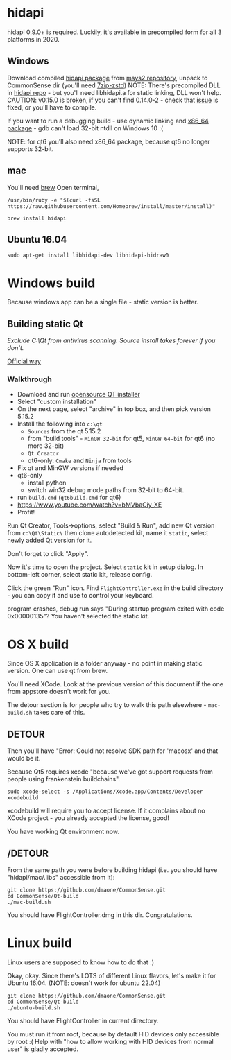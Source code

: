 # hidapi
hidapi 0.9.0+ is required. Luckily, it's available in precompiled form for all 3 platforms in 2020.

## Windows
Download compiled [hidapi package](https://mirror.msys2.org/mingw/mingw32/mingw-w64-i686-hidapi-0.14.0-2-any.pkg.tar.zst) from [msys2 repository](https://packages.msys2.org/package/mingw-w64-i686-hidapi?repo=mingw32), unpack to CommonSense dir (you'll need [7zip-zstd](https://github.com/mcmilk/7-Zip-zstd/releases))
NOTE: There's precompiled DLL in [hidapi repo](https://github.com/libusb/hidapi/releases) - but you'll need libhidapi.a for static linking, DLL won't help.
CAUTION: v0.15.0 is broken, if you can't find 0.14.0-2 - check that [issue](https://github.com/libusb/hidapi/issues/756) is fixed, or you'll have to compile.

If you want to run a debugging build - use dynamic linking and [x86_64 package](https://mirror.msys2.org/mingw/mingw64/mingw-w64-x86_64-hidapi-0.14.0-2-any.pkg.tar.zst) - gdb can't load 32-bit ntdll on Windows 10 :(

NOTE: for qt6 you'll also need x86_64 package, because qt6 no longer supports 32-bit.

## mac
You'll need [brew](https://brew.sh)
Open terminal,
```
/usr/bin/ruby -e "$(curl -fsSL https://raw.githubusercontent.com/Homebrew/install/master/install)"

brew install hidapi
```


## Ubuntu 16.04
```
sudo apt-get install libhidapi-dev libhidapi-hidraw0
```

# Windows build

Because windows app can be a single file - static version is better.
## Building static Qt

*Exclude C:\Qt from antivirus scanning. Source install takes forever if you don't.*

[Official way](https://wiki.qt.io/Building_a_static_Qt_for_Windows_using_MinGW)

### Walkthrough
* Download and run [opensource QT installer](https://www.qt.io/download-qt-installer-oss)
* Select "custom installation"
* On the next page, select "archive" in top box, and then pick version 5.15.2
* Install the following into `c:\qt`
  * `Sources` from the qt 5.15.2
  * from "build tools" - `MinGW 32-bit` for qt5, `MinGW 64-bit` for qt6 (no more 32-bit)
  * `Qt Creator`
  * qt6-only: `Cmake` and `Ninja` from tools
* Fix qt and MinGW versions if needed
* qt6-only
  * install python
  * switch win32 debug mode paths from 32-bit to 64-bit.
* run `build.cmd` (`qt6build.cmd` for qt6)
* https://www.youtube.com/watch?v=bMVbaCiy_XE
* Profit!

Run Qt Creator, Tools->options, select "Build & Run", add new Qt version from `c:\Qt\Static\`
then clone autodetected kit, name it `static`, select newly added Qt version for it.

Don't forget to click "Apply".

Now it's time to open the project. Select `static` kit in setup dialog. In bottom-left corner, select static kit, release config.

Click the green "Run" icon. Find `FlightController.exe` in the build directory - you can copy it and use to control your keyboard.

program crashes, debug run says "During startup program exited with code 0x00000135"? You haven't selected the static kit.


# OS X build
Since OS X application is a folder anyway - no point in making static version. One can use qt from brew.

You'll need XCode. Look at the previous version of this document if the one from appstore doesn't work for you.

The detour section is for people who try to walk this path elsewhere - `mac-build.sh` takes care of this.

## DETOUR
Then you'll have "Error: Could not resolve SDK path for 'macosx' and that would be it.

Because Qt5 requires xcode "because we've got support requests from people using frankenstein buildchains".

```
sudo xcode-select -s /Applications/Xcode.app/Contents/Developer
xcodebuild
```
xcodebuild will require you to accept license. If it complains about no XCode project - you already accepted the license, good!

You have working Qt environment now.

## /DETOUR

From the same path you were before building hidapi (i.e. you should have "hidapi/mac/.libs" accessible from it):
```
git clone https://github.com/dmaone/CommonSense.git
cd CommonSense/Qt-build
./mac-build.sh
```
You should have FlightController.dmg in this dir. Congratulations.

# Linux build
Linux users are supposed to know how to do that :)

Okay, okay. Since there's LOTS of different Linux flavors, let's make it for Ubuntu 16.04. (NOTE: doesn't work for ubuntu 22.04)

```
git clone https://github.com/dmaone/CommonSense.git
cd CommonSense/Qt-build
./ubuntu-build.sh
```
You should have FlightController in current directory.

You must run it from root, because by default HID devices only accessible by root :(
Help with "how to allow working with HID devices from normal user" is gladly accepted.
